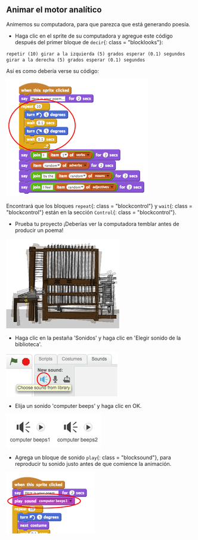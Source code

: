## Animar el motor analítico

Animemos su computadora, para que parezca que está generando poesía.

+ Haga clic en el sprite de su computadora y agregue este código después del primer bloque de `decir`{: class = "blocklooks"}:

```blocks
repetir (10) girar a la izquierda (5) grados esperar (0.1) segundos girar a la derecha (5) grados esperar (0.1) segundos
```

Así es como debería verse su código:

![captura de pantalla](images/poetry-animate.png)

Encontrará que los bloques `repeat`{: class = "blockcontrol"} y `wait`{: class = "blockcontrol"} están en la sección `Control`{: class = "blockcontrol"}.

+ Prueba tu proyecto ¡Deberías ver la computadora temblar antes de producir un poema!

![captura de pantalla](images/poetry-animate-test.png)

+ Haga clic en la pestaña 'Sonidos' y haga clic en 'Elegir sonido de la biblioteca'.

![captura de pantalla](images/poetry-sound.png)

+ Elija un sonido 'computer beeps' y haga clic en OK.

![captura de pantalla](images/poetry-beeps.png)

+ Agrega un bloque de sonido `play`{: class = "blocksound"}, para reproducir tu sonido justo antes de que comience la animación.

![captura de pantalla](images/poetry-play.png)
